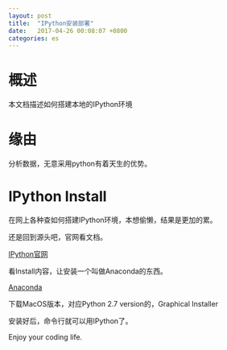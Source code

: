 ```yaml
---
layout: post
title:  "IPython安装部署"
date:   2017-04-26 00:08:07 +0800
categories: es
---
```


# 概述
本文档描述如何搭建本地的IPython环境

# 缘由
分析数据，无意采用python有着天生的优势。

# IPython Install
在网上各种查如何搭建IPython环境，本想偷懒，结果是更加的累。

还是回到源头吧，官网看文档。

[IPython官网](https://ipython.org)

看Install内容，让安装一个叫做Anaconda的东西。

[Anaconda](https://www.continuum.io/downloads)

下载MacOS版本，对应Python 2.7 version的，Graphical Installer

安装好后，命令行就可以用IPython了。

Enjoy your coding life.